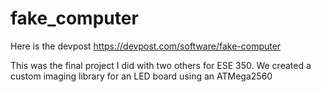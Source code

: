 # fake_computer

Here is the devpost
https://devpost.com/software/fake-computer


This was the final project I did with two others for ESE 350. We created a custom imaging library for an LED board using an ATMega2560
